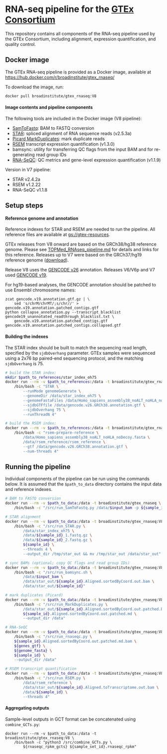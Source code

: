 # RNA-seq pipeline for the [GTEx Consortium](www.gtexportal.org)

This repository contains all components of the RNA-seq pipeline used by the GTEx Consortium, including alignment, expression quantification, and quality control.

## Docker image
The GTEx RNA-seq pipeline is provided as a Docker image, available at https://hub.docker.com/r/broadinstitute/gtex_rnaseq/

To download the image, run:
```bash
docker pull broadinstitute/gtex_rnaseq:V8
```

#### Image contents and pipeline components
The following tools are included in the Docker image (V8 pipeline):

* [SamToFastq](http://broadinstitute.github.io/picard/command-line-overview.html#SamToFastq): BAM to FASTQ conversion
* [STAR](https://github.com/alexdobin/STAR): spliced alignment of RNA sequence reads (v2.5.3a)
* [Picard MarkDuplicates](https://broadinstitute.github.io/picard/command-line-overview.html#MarkDuplicates): mark duplicate reads
* [RSEM](http://deweylab.github.io/RSEM) transcript expression quantification (v1.3.0)
* bamsync: utility for transferring QC flags from the input BAM and for re-generating read group IDs
* [RNA-SeQC](https://github.com/francois-a/rnaseqc): QC metrics and gene-level expression quantification (v1.1.9)

Version in V7 pipeline:
* STAR v2.4.2a
* RSEM v1.2.22
* RNA-SeQC v1.1.8

##  Setup steps
#### Reference genome and annotation
Reference indexes for STAR and RSEM are needed to run the pipeline. All reference files are available at [gs://gtex-resources](https://console.cloud.google.com/storage/browser/gtex-resources).

GTEx releases from V8 onward are based on the GRCh38/hg38 reference genome. Please see [TOPMed_RNAseq_pipeline.md](https://github.com/broadinstitute/gtex-pipeline/blob/master/TOPMed_RNAseq_pipeline.md) for details and links for this reference. Releases up to V7 were based on the GRCh37/hg19 reference genome ([download](http://www.broadinstitute.org/ftp/pub/seq/references/Homo_sapiens_assembly19.fasta)). 

Release V8 uses the [GENCODE v26](https://www.gencodegenes.org/human/release_26.html) annotation. Releases V6/V6p and V7 used [GENCODE v19](https://www.gencodegenes.org/human/release_19.html).

For hg19-based analyses, the GENCODE annotation should be patched to use Ensembl chromosome names:
```
zcat gencode.v19.annotation.gtf.gz | \
    sed 's/chrM/chrMT/;s/chr//' > gencode.v19.annotation.patched_contigs.gtf
python collapse_annotation.py --transcript_blacklist gencode19_unannotated_readthrough_blacklist.txt \
    gencode.v19.annotation.patched_contigs.gtf gencode.v19.annotation.patched_contigs.collapsed.gtf
```

#### Building the indexes
The STAR index should be built to match the sequencing read length, specified by the `sjdbOverhang` parameter. GTEx samples were sequenced using a 2x76 bp paired-end sequencing protocol, and the matching `sjdbOverhang` is 75.

```bash
# build the STAR index:
mkdir $path_to_references/star_index_oh75
docker run --rm -v $path_to_references:/data -t broadinstitute/gtex_rnaseq:V8 \
    /bin/bash -c "STAR \
        --runMode genomeGenerate \
        --genomeDir /data/star_index_oh75 \
        --genomeFastaFiles /data/Homo_sapiens_assembly38_noALT_noHLA_noDecoy.fasta \
        --sjdbGTFfile /data/gencode.v26.GRCh38.annotation.gtf \
        --sjdbOverhang 75 \
        --runThreadN 4"

# build the RSEM index:
docker run --rm -v $path_to_references:/data -t broadinstitute/gtex_rnaseq:V8 \
    /bin/bash -c "rsem-prepare-reference \
        /data/Homo_sapiens_assembly38_noALT_noHLA_noDecoy.fasta \
        /data/rsem_reference/rsem_reference \
        --gtf /data/gencode.v26.GRCh38.annotation.gtf \
        --num-threads 4"
```

## Running the pipeline
Individual components of the pipeline can be run using the commands below. It is assumed that the `$path_to_data` directory  contains the input data and reference indexes.

```bash
# BAM to FASTQ conversion
docker run --rm -v $path_to_data:/data -t broadinstitute/gtex_rnaseq \
    /bin/bash -c "/src/run_SamToFastq.py /data/$input_bam -p ${sample_id} -o /data"

# STAR alignment
docker run --rm -v $path_to_data:/data -t broadinstitute/gtex_rnaseq:V8 \
    /bin/bash -c "/src/run_STAR.py \
        /data/star_index_oh75 \
        /data/${sample_id}_1.fastq.gz \
        /data/${sample_id}_2.fastq.gz \
        ${sample_id} \
        --threads 4 \
        --output_dir /tmp/star_out && mv /tmp/star_out /data/star_out"

# sync BAMs (optional; copy QC flags and read group IDs)
docker run --rm -v $path_to_data:/data -t broadinstitute/gtex_rnaseq:V8 \
    /bin/bash -c "/src/run_bamsync.sh \
        /data/$input_bam \
        /data/star_out/${sample_id}.Aligned.sortedByCoord.out.bam \
        /data/star_out/${sample_id}"

# mark duplicates (Picard)
docker run --rm -v $path_to_data:/data -t broadinstitute/gtex_rnaseq:V8 \
    /bin/bash -c "/src/run_MarkDuplicates.py \
        /data/star_out/${sample_id}.Aligned.sortedByCoord.out.patched.bam \
        ${sample_id}.Aligned.sortedByCoord.out.patched.md \
        --output_dir /data"

# RNA-SeQC
docker run --rm -v $path_to_data:/data -t broadinstitute/gtex_rnaseq:V8 \
    /bin/bash -c "/src/run_rnaseqc.py \
    ${sample_id}.Aligned.sortedByCoord.out.patched.md.bam \
    ${genes_gtf} \
    ${genome_fasta} \
    ${sample_id} \
    --output_dir /data"

# RSEM transcript quantification
docker run --rm -v $path_to_data:/data -t broadinstitute/gtex_rnaseq:V8 \
    /bin/bash -c "/src/run_RSEM.py \
        /data/rsem_reference \
        /data/star_out/${sample_id}.Aligned.toTranscriptome.out.bam \
        /data/${sample_id} \
        --threads 4"
```

#### Aggregating outputs
Sample-level outputs in GCT format can be concatenated using `combine_GCTs.py`:
```
docker run --rm -v $path_to_data:/data -t broadinstitute/gtex_rnaseq:V8 \
    /bin/bash -c "python3 /src/combine_GCTs.py \
        ${rnaseqc_rpkm_gcts} ${sample_set_id}.rnaseqc_rpkm"
```
